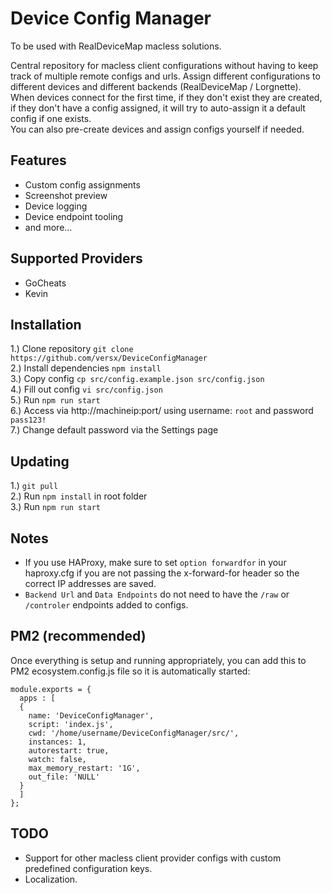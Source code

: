 # Device Config Manager  

To be used with RealDeviceMap macless solutions.  

Central repository for macless client configurations without having to keep track of multiple remote configs and urls. Assign different configurations to different devices and different backends (RealDeviceMap / Lorgnette). When devices connect for the first time, if they don't exist they are created, if they don't have a config assigned, it will try to auto-assign it a default config if one exists.  
You can also pre-create devices and assign configs yourself if needed.  

## Features  
- Custom config assignments  
- Screenshot preview  
- Device logging  
- Device endpoint tooling  
- and more...  

## Supported Providers  
- GoCheats  
- Kevin  

## Installation
1.) Clone repository `git clone https://github.com/versx/DeviceConfigManager`  
2.) Install dependencies `npm install`  
3.) Copy config `cp src/config.example.json src/config.json`  
4.) Fill out config `vi src/config.json`  
5.) Run `npm run start`  
6.) Access via http://machineip:port/ using username: `root` and password `pass123!`  
7.) Change default password via the Settings page  

## Updating  
1.) `git pull`  
2.) Run `npm install` in root folder  
3.) Run `npm run start`  

## Notes  
- If you use HAProxy, make sure to set `option forwardfor` in your haproxy.cfg if you are not passing the x-forward-for header so the correct IP addresses are saved.  
- `Backend Url` and `Data Endpoints` do not need to have the `/raw` or `/controler` endpoints added to configs.  

## PM2 (recommended)
Once everything is setup and running appropriately, you can add this to PM2 ecosystem.config.js file so it is automatically started:  
```
module.exports = {
  apps : [
  {
    name: 'DeviceConfigManager',
    script: 'index.js',
    cwd: '/home/username/DeviceConfigManager/src/',
    instances: 1,
    autorestart: true,
    watch: false,
    max_memory_restart: '1G',
    out_file: 'NULL'
  }
  ]
};
```

## TODO  
- Support for other macless client provider configs with custom predefined configuration keys.  
- Localization.  
